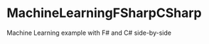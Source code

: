 MachineLearningFSharpCSharp
===========================

Machine Learning example with F# and C# side-by-side
